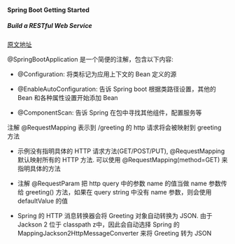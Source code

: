 #### Spring Boot Getting Started

##### Build a RESTful Web Service

[原文地址](https://spring.io/guides/gs/rest-service/)

@SpringBootApplication 是一个简便的注解，包含以下内容:

- @Configuration: 将类标记为应用上下文的 Bean 定义的源

- @EnableAutoConfiguration: 告诉 Spring boot 根据类路径设置，其他的 Bean 和各种属性设置开始添加 Bean

- @ComponentScan: 告诉 Spring 在包中寻找其他组件，配置服务等

注解 @RequestMapping 表示到 /greeting 的 http 请求将会被映射到 greeting 方法

- 示例没有指明具体的 HTTP 请求方法(GET/POST/PUT), @RequestMapping 默认映射所有的 HTTP 方法. 可以使用 @RequestMapping(method=GET) 来指明具体的方法

- 注解 @RequestParam 把 http query 中的参数 name 的值当做 name 参数传给 greeting() 方法，如果在 query string 中没有 name 参数，则会使用 defaultValue 的值

- Spring 的 HTTP 消息转换器会将 Greeting 对象自动转换为 JSON. 由于 Jackson 2 位于 classpath z中，因此会自动选择 Spring 的 MappingJackson2HttpMessageConverter 来将 Greeting 转为 JSON
